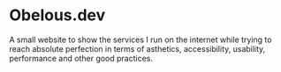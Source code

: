 # Obelous.dev
A small website to show the services I run on the internet while trying to reach absolute perfection in terms of asthetics, accessibility, usability, performance and other good practices.
